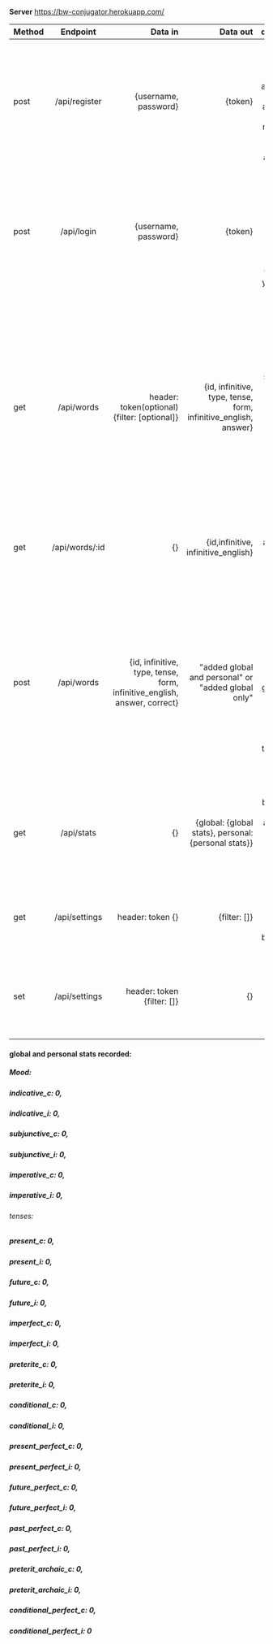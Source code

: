 **Server**
https://bw-conjugator.herokuapp.com/

| Method        | Endpoint      | Data in  | Data out | description|
| ------------- |:-------------:| -----:|  -----:|  -----:|
| post | /api/register |  {username, password} | {token} | pass in a username and password and creates a new account for you and returns you a token to be stored and reused|
| post | /api/login | {username, password} | {token} | pass in a username and password and validates your user exist and password is correct then sends you a token to store
| get  | /api/words | header: token(optional) {filter: [optional]} | {id, infinitive, type, tense, form, infinitive_english, answer} | pass a token and get automatic filtering based on the users settings, or pass no token and just a filter key value and get filtering based on that, or pass nothing and get default values. |
| get | /api/words/:id | {} | {id,infinitive, infinitive_english} | pass an id in the url and get the word associated to that id | 
| post | /api/words | {id, infinitive, type, tense, form, infinitive_english, answer, correct} | "added global and personal" or "added global only" | pass in object recieved from get call with new key value correct (0,1) to udate global data. If you want to update account data must pass a token in the header (token: token)
| get | /api/stats | {} | {global: {global stats}, personal: {personal stats}} | will pass back global stats always and pass back personal stats if token is recieved.
| get | /api/settings | header: token {} | {filter: []} | give a token and get the settings that have been set by this user |
| set | /api/settings | header: token {filter: []} | {} | give a token and an array of string filters to update the users settings |



#### global and personal stats recorded:
##### Mood:
##### indicative_c: 0,
##### indicative_i: 0,
##### subjunctive_c: 0,
##### subjunctive_i: 0,
##### imperative_c: 0,
##### imperative_i: 0,

###### tenses:
##### present_c: 0,
##### present_i: 0,
##### future_c: 0,
##### future_i: 0,
##### imperfect_c: 0,
##### imperfect_i: 0,
##### preterite_c: 0,
##### preterite_i: 0,
##### conditional_c: 0,
##### conditional_i: 0,
##### present_perfect_c: 0,
##### present_perfect_i: 0,
##### future_perfect_c: 0,
##### future_perfect_i: 0,
##### past_perfect_c: 0,
##### past_perfect_i: 0,
##### preterit_archaic_c: 0,
##### preterit_archaic_i: 0,
##### conditional_perfect_c: 0,
##### conditional_perfect_i: 0
